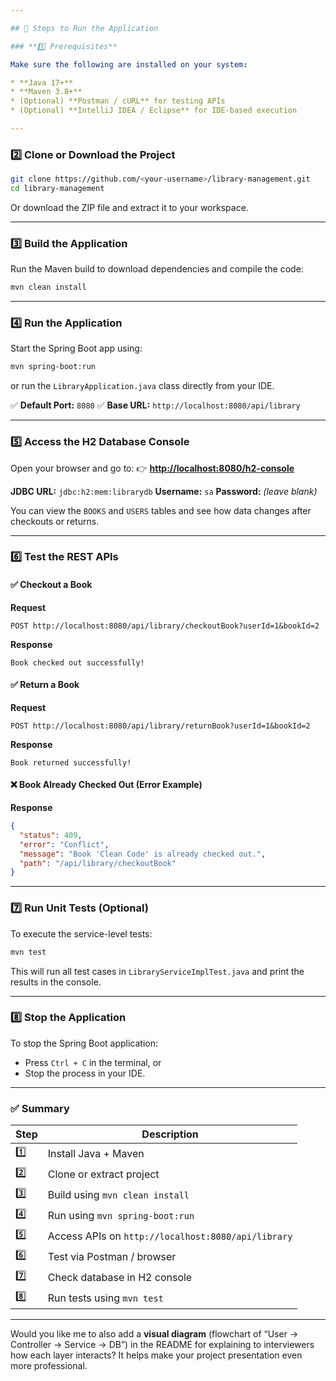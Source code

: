 ```yaml
---

## 🚀 Steps to Run the Application

### **1️⃣ Prerequisites**

Make sure the following are installed on your system:

* **Java 17+**
* **Maven 3.8+**
* (Optional) **Postman / cURL** for testing APIs
* (Optional) **IntelliJ IDEA / Eclipse** for IDE-based execution

---
```


### **2️⃣ Clone or Download the Project**

```bash
git clone https://github.com/<your-username>/library-management.git
cd library-management
```

Or download the ZIP file and extract it to your workspace.

---

### **3️⃣ Build the Application**

Run the Maven build to download dependencies and compile the code:

```bash
mvn clean install
```

---

### **4️⃣ Run the Application**

Start the Spring Boot app using:

```bash
mvn spring-boot:run
```

or run the `LibraryApplication.java` class directly from your IDE.

✅ **Default Port:** `8080`
✅ **Base URL:** `http://localhost:8080/api/library`

---

### **5️⃣ Access the H2 Database Console**

Open your browser and go to:
👉 **[http://localhost:8080/h2-console](http://localhost:8080/h2-console)**

**JDBC URL:** `jdbc:h2:mem:librarydb`
**Username:** `sa`
**Password:** *(leave blank)*

You can view the `BOOKS` and `USERS` tables and see how data changes after checkouts or returns.

---

### **6️⃣ Test the REST APIs**

#### ✅ **Checkout a Book**

**Request**

```
POST http://localhost:8080/api/library/checkoutBook?userId=1&bookId=2
```

**Response**

```
Book checked out successfully!
```

#### ✅ **Return a Book**

**Request**

```
POST http://localhost:8080/api/library/returnBook?userId=1&bookId=2
```

**Response**

```
Book returned successfully!
```

#### ❌ **Book Already Checked Out (Error Example)**

**Response**

```json
{
  "status": 409,
  "error": "Conflict",
  "message": "Book 'Clean Code' is already checked out.",
  "path": "/api/library/checkoutBook"
}
```

---

### **7️⃣ Run Unit Tests (Optional)**

To execute the service-level tests:

```bash
mvn test
```

This will run all test cases in `LibraryServiceImplTest.java` and print the results in the console.

---

### **8️⃣ Stop the Application**

To stop the Spring Boot application:

* Press `Ctrl + C` in the terminal, or
* Stop the process in your IDE.

---

### ✅ Summary

| Step | Description                                        |
| ---- | -------------------------------------------------- |
| 1️⃣  | Install Java + Maven                               |
| 2️⃣  | Clone or extract project                           |
| 3️⃣  | Build using `mvn clean install`                    |
| 4️⃣  | Run using `mvn spring-boot:run`                    |
| 5️⃣  | Access APIs on `http://localhost:8080/api/library` |
| 6️⃣  | Test via Postman / browser                         |
| 7️⃣  | Check database in H2 console                       |
| 8️⃣  | Run tests using `mvn test`                         |

---

Would you like me to also add a **visual diagram** (flowchart of “User → Controller → Service → DB”) in the README for explaining to interviewers how each layer interacts? It helps make your project presentation even more professional.
